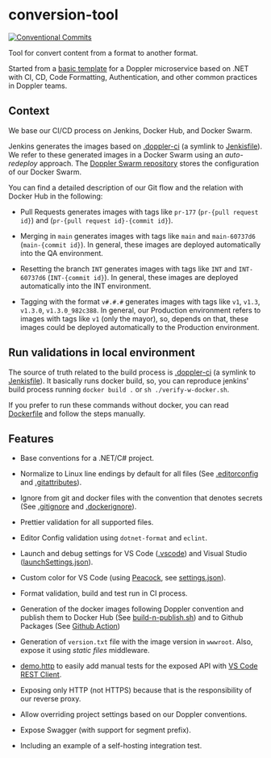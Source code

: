 # conversion-tool

[![Conventional Commits](https://img.shields.io/badge/Conventional%20Commits-1.0.0-yellow.svg)](https://conventionalcommits.org)

Tool for convert content from a format to another format.

Started from a [basic template](https://github.com/FromDoppler/hello-microservice/tree/ffdb5816fe6a7d8a3b75347597e344733e12762d) for a Doppler microservice based on .NET with CI, CD, Code Formatting, Authentication, and other common practices in Doppler teams.

## Context

We base our CI/CD process on Jenkins, Docker Hub, and Docker Swarm.

Jenkins generates the images based on [.doppler-ci](./.doppler-ci) (a symlink to [Jenkisfile](./Jenkinsfile)). We refer to these generated images in a Docker Swarm using an _auto-redeploy_ approach. The [Doppler Swarm repository](https://github.com/MakingSense/doppler-swarm) stores the configuration of our Docker Swarm.

You can find a detailed description of our Git flow and the relation with Docker Hub in the following:

- Pull Requests generates images with tags like `pr-177` (`pr-{pull request id}`) and (`pr-{pull request id}-{commit id}`).

- Merging in `main` generates images with tags like `main` and `main-60737d6` (`main-{commit id}`). In general, these images are deployed automatically into the QA environment.

- Resetting the branch `INT` generates images with tags like `INT` and `INT-60737d6` (`INT-{commit id}`). In general, these images are deployed automatically into the INT environment.

- Tagging with the format `v#.#.#` generates images with tags like `v1`, `v1.3`, `v1.3.0`, `v1.3.0_982c388`. In general, our Production environment refers to images with tags like `v1` (only the mayor), so, depends on that, these images could be deployed automatically to the Production environment.

## Run validations in local environment

The source of truth related to the build process is [.doppler-ci](./.doppler-ci) (a symlink to [Jenkisfile](./Jenkinsfile)). It basically runs docker build, so, you can reproduce jenkins' build process running `docker build .` or `sh ./verify-w-docker.sh`.

If you prefer to run these commands without docker, you can read [Dockerfile](./Dockerfile) and follow the steps manually.

## Features

- Base conventions for a .NET/C# project.

- Normalize to Linux line endings by default for all files (See [.editorconfig](./.editorconfig) and [.gitattributes](./.gitattributes)).

- Ignore from git and docker files with the convention that denotes secrets (See [.gitignore](./.gitignore) and [.dockerignore](./.dockerignore)).

- Prettier validation for all supported files.

- Editor Config validation using `dotnet-format` and `eclint`.

- Launch and debug settings for VS Code ([.vscode](./.vscode)) and Visual Studio ([launchSettings.json](./Doppler.HelloMicroserver/../ConversionTool/Properties/launchSettings.json)).

- Custom color for VS Code (using [Peacock](https://marketplace.visualstudio.com/items?itemName=johnpapa.vscode-peacock&wt.mc_id=vscodepeacock-github-jopapa), see [settings.json](./.vscode/settings.json)).

- Format validation, build and test run in CI process.

- Generation of the docker images following Doppler convention and publish them to Docker Hub (See [build-n-publish.sh](./build-n-publish.sh)) and to Github Packages (See [Github Action](./.git/docker-continuous-delivery.yml))

- Generation of `version.txt` file with the image version in `wwwroot`. Also, expose it using _static files_ middleware.

- [demo.http](./demo.http) to easily add manual tests for the exposed API with [VS Code REST Client](https://marketplace.visualstudio.com/items?itemName=humao.rest-client).

- Exposing only HTTP (not HTTPS) because that is the responsibility of our reverse proxy.

- Allow overriding project settings based on our Doppler conventions.

- Expose Swagger (with support for segment prefix).

- Including an example of a self-hosting integration test.
